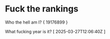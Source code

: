 # Fuck the rankings

Who the hell am I?
{ 19176899 }

What fucking year is it?
[ 2025-03-27T12:06:40Z ]
